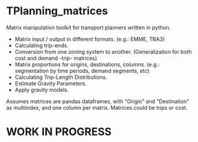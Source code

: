 # TPlanning_matrices
Matrix manipulation toolkit for transport planners written in python.

 - Matrix input / output in different formats.
   (e.g.: EMME, TBA3)
 - Calculating trip-ends.
 - Conversion from one zoning system to another.
   (Generalization for both cost and demand -trip- matrices)
 - Matrix proportions for origins, destinations, columns.
   (e.g.: segmentation by time periods, demand segments, etc)
 - Calculating Trip-Length Distributions.
 - Estimate Gravity Parameters.
 - Apply gravity models.

Assumes matrices are pandas dataframes, with "Origin" and "Destination" as multiindex, and one column per matrix. Matrices could be trips or cost.

# **WORK IN PROGRESS**
